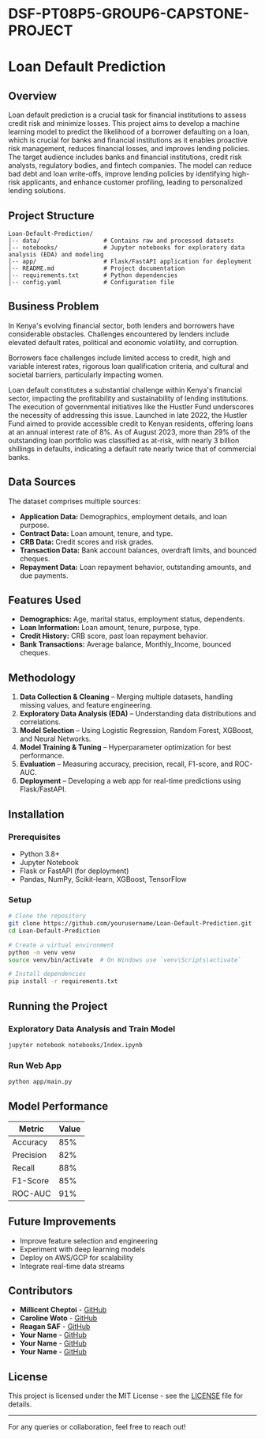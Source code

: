 # DSF-PT08P5-GROUP6-CAPSTONE-PROJECT
# Loan Default Prediction

## Overview
Loan default prediction is a crucial task for financial institutions to assess credit risk and minimize losses. This project aims to develop a machine learning model to predict the likelihood of a borrower defaulting on a loan, which is crucial for banks and financial institutions as it enables proactive risk management, reduces financial losses, and improves lending policies. The target audience includes banks and financial institutions, credit risk analysts, regulatory bodies, and fintech companies. The model can reduce bad debt and loan write-offs, improve lending policies by identifying high-risk applicants, and enhance customer profiling, leading to personalized lending solutions.

## Project Structure
```
Loan-Default-Prediction/
│-- data/                  # Contains raw and processed datasets
│-- notebooks/             # Jupyter notebooks for exploratory data analysis (EDA) and modeling
│-- app/                   # Flask/FastAPI application for deployment
│-- README.md              # Project documentation
│-- requirements.txt       # Python dependencies
│-- config.yaml            # Configuration file
```

## Business Problem
In Kenya's evolving financial sector, both lenders and borrowers have considerable obstacles. Challenges encountered by lenders include elevated default rates, political and economic volatility, and corruption.

Borrowers face challenges include limited access to credit, high and variable interest rates, rigorous loan qualification criteria, and cultural and societal barriers, particularly impacting women. 

Loan default constitutes a substantial challenge within Kenya's financial sector, impacting the profitability and sustainability of lending institutions. The execution of governmental initiatives like the Hustler Fund underscores the necessity of addressing this issue. Launched in late 2022, the Hustler Fund aimed to provide accessible credit to Kenyan residents, offering loans at an annual interest rate of 8%. As of August 2023, more than 29% of the outstanding loan portfolio was classified as at-risk, with nearly 3 billion shillings in defaults, indicating a default rate nearly twice that of commercial banks.


## Data Sources
The dataset comprises multiple sources:
- **Application Data:** Demographics, employment details, and loan purpose.
- **Contract Data:** Loan amount, tenure, and type.
- **CRB Data:** Credit scores and risk grades.
- **Transaction Data:** Bank account balances, overdraft limits, and bounced cheques.
- **Repayment Data:** Loan repayment behavior, outstanding amounts, and due payments.

## Features Used
- **Demographics:** Age, marital status, employment status, dependents.
- **Loan Information:** Loan amount, tenure, purpose, type.
- **Credit History:** CRB score, past loan repayment behavior.
- **Bank Transactions:** Average balance, Monthly_Income, bounced cheques.

## Methodology
1. **Data Collection & Cleaning** – Merging multiple datasets, handling missing values, and feature engineering.
2. **Exploratory Data Analysis (EDA)** – Understanding data distributions and correlations.
3. **Model Selection** – Using Logistic Regression, Random Forest, XGBoost, and Neural Networks.
4. **Model Training & Tuning** – Hyperparameter optimization for best performance.
5. **Evaluation** – Measuring accuracy, precision, recall, F1-score, and ROC-AUC.
6. **Deployment** – Developing a web app for real-time predictions using Flask/FastAPI.

## Installation
### Prerequisites
- Python 3.8+
- Jupyter Notebook
- Flask or FastAPI (for deployment)
- Pandas, NumPy, Scikit-learn, XGBoost, TensorFlow

### Setup
```sh
# Clone the repository
git clone https://github.com/yourusername/Loan-Default-Prediction.git
cd Loan-Default-Prediction

# Create a virtual environment
python -m venv venv
source venv/bin/activate  # On Windows use `venv\Scripts\activate`

# Install dependencies
pip install -r requirements.txt
```

## Running the Project
### Exploratory Data Analysis and Train Model
```sh
jupyter notebook notebooks/Index.ipynb
```


### Run Web App
```sh
python app/main.py
```

## Model Performance
| Metric    | Value |
|-----------|-------|
| Accuracy  | 85%   |
| Precision | 82%   |
| Recall    | 88%   |
| F1-Score  | 85%   |
| ROC-AUC   | 91%   |

## Future Improvements
- Improve feature selection and engineering
- Experiment with deep learning models
- Deploy on AWS/GCP for scalability
- Integrate real-time data streams

## Contributors
- **Millicent Cheptoi** - [GitHub](https://github.com/Cheptoi-Millicent)
- **Caroline Woto** - [GitHub](https://github.com/CWoto)
- **Reagan SAF** - [GitHub](https://github.com/iDeal-DataViz)
- **Your Name** - [GitHub](https://github.com/yourusername)
- **Your Name** - [GitHub](https://github.com/yourusername)
- **Your Name** - [GitHub](https://github.com/yourusername)

## License
This project is licensed under the MIT License - see the [LICENSE](LICENSE) file for details.

---

For any queries or collaboration, feel free to reach out!